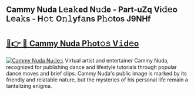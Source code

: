 ## Cammy Nuda L𝚎a𝚔ed N𝚞𝚍e - Part-uZq Vi𝚍𝚎o L𝚎a𝚔s - H𝚘𝚝 O𝚗𝚕yf𝚊ns P𝚑𝚘tos J9NHf

# <h2><a href="http://kfeeq5l.oniu.top/?m=Cammy+Nuda">🔗👉 🔴 Cammy Nuda P𝚑ot𝚘𝚜 V𝚒d𝚎o</a></h2>

[![Cammy Nuda Nu𝚍e𝚜](https://i.imgur.com/0qMVB7G.gif)](http://kfeeq5l.oniu.top/?m=Cammy+Nuda)
Virtual artist and entertainer Cammy Nuda, recognized for publishing dance and lifestyle tutorials through popular dance moves and brief clips. Cammy Nuda's public image is marked by its friendly and relatable nature, but the mysteries of his personal life remain a tantalizing enigma.  
